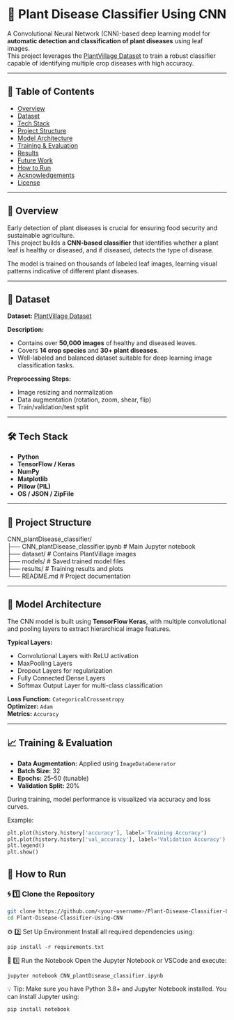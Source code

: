 # 🌿 Plant Disease Classifier Using CNN

A Convolutional Neural Network (CNN)-based deep learning model for **automatic detection and classification of plant diseases** using leaf images.  
This project leverages the [PlantVillage Dataset](https://www.kaggle.com/datasets/abdallahalidev/plantvillage-dataset) to train a robust classifier capable of identifying multiple crop diseases with high accuracy.

---

## 📘 Table of Contents
- [Overview](#overview)
- [Dataset](#dataset)
- [Tech Stack](#tech-stack)
- [Project Structure](#project-structure)
- [Model Architecture](#model-architecture)
- [Training & Evaluation](#training--evaluation)
- [Results](#results)
- [Future Work](#future-work)
- [How to Run](#how-to-run)
- [Acknowledgements](#acknowledgements)
- [License](#license)

---

## 🧩 Overview
Early detection of plant diseases is crucial for ensuring food security and sustainable agriculture.  
This project builds a **CNN-based classifier** that identifies whether a plant leaf is healthy or diseased, and if diseased, detects the type of disease.

The model is trained on thousands of labeled leaf images, learning visual patterns indicative of different plant diseases.

---

## 🌱 Dataset
**Dataset:** [PlantVillage Dataset](https://www.kaggle.com/datasets/abdallahalidev/plantvillage-dataset)  

**Description:**  
- Contains over **50,000 images** of healthy and diseased leaves.  
- Covers **14 crop species** and **30+ plant diseases**.  
- Well-labeled and balanced dataset suitable for deep learning image classification tasks.

**Preprocessing Steps:**
- Image resizing and normalization  
- Data augmentation (rotation, zoom, shear, flip)  
- Train/validation/test split  

---

## 🛠️ Tech Stack
- **Python**
- **TensorFlow / Keras**
- **NumPy**
- **Matplotlib**
- **Pillow (PIL)**
- **OS / JSON / ZipFile**

---

## 📁 Project Structure
CNN_plantDisease_classifier/  
├── CNN_plantDisease_classifier.ipynb # Main Jupyter notebook  
├── dataset/ # Contains PlantVillage images  
├── models/ # Saved trained model files  
├── results/ # Training results and plots  
└── README.md # Project documentation  


---

## 🧠 Model Architecture
The CNN model is built using **TensorFlow Keras**, with multiple convolutional and pooling layers to extract hierarchical image features.

**Typical Layers:**
- Convolutional Layers with ReLU activation  
- MaxPooling Layers  
- Dropout Layers for regularization  
- Fully Connected Dense Layers  
- Softmax Output Layer for multi-class classification  

**Loss Function:** `CategoricalCrossentropy`  
**Optimizer:** `Adam`  
**Metrics:** `Accuracy`  

---

## 📈 Training & Evaluation
- **Data Augmentation:** Applied using `ImageDataGenerator`  
- **Batch Size:** 32  
- **Epochs:** 25–50 (tunable)  
- **Validation Split:** 20%  

During training, model performance is visualized via accuracy and loss curves.

Example:
```python
plt.plot(history.history['accuracy'], label='Training Accuracy')
plt.plot(history.history['val_accuracy'], label='Validation Accuracy')
plt.legend()
plt.show()

```

## 🧭 How to Run

### 🌀 1️⃣ Clone the Repository
```bash
git clone https://github.com/<your-username>/Plant-Disease-Classifier-Using-CNN.git
cd Plant-Disease-Classifier-Using-CNN
```

⚙️ 2️⃣ Set Up Environment
Install all required dependencies using:
```
pip install -r requirements.txt
```

🚀 3️⃣ Run the Notebook
Open the Jupyter Notebook or VSCode and execute:
```
jupyter notebook CNN_plantDisease_classifier.ipynb
```

💡 Tip:
Make sure you have Python 3.8+ and Jupyter Notebook installed.
You can install Jupyter using:
```
pip install notebook
```
